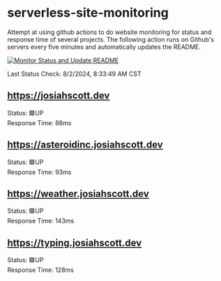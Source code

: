 # serverless-site-monitoring
Attempt at using github actions to do website monitoring for status and response time of several projects. The following action runs on Github's servers every five minutes and automatically updates the README.  

[![Monitor Status and Update README](https://github.com/JosiahSco/serverless-site-monitoring/actions/workflows/monitor.yaml/badge.svg)](https://github.com/JosiahSco/serverless-site-monitoring/actions/workflows/monitor.yaml)

Last Status Check: 8/2/2024, 8:33:49 AM CST

## https://josiahscott.dev
Status: 🟩UP  
Response Time: 88ms

## https://asteroidinc.josiahscott.dev
Status: 🟩UP  
Response Time: 93ms

## https://weather.josiahscott.dev
Status: 🟩UP  
Response Time: 143ms

## https://typing.josiahscott.dev
Status: 🟩UP  
Response Time: 128ms

